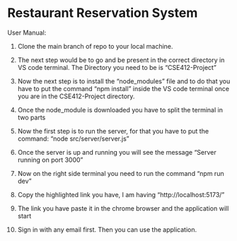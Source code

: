 # Restaurant Reservation System

User Manual: 

1. Clone the main branch of repo to your local machine.

2. The next step would be to go and be present in the correct directory in VS code terminal. The Directory you need to be is “CSE412-Project”


3. Now the next step is to install the “node_modules” file and to do that you have to put the command “npm install” inside the VS code terminal once you are in the CSE412-Project directory.
  

4. Once the node_module is downloaded you have to split the terminal in two parts 

5. Now the first step is to run the server, for that you have to put the command: “node src/server/server.js”


6. Once the server is up and running you will see the message “Server running on port 3000”
  
7. Now on the right side terminal you need to run the command “npm run dev”


8. Copy the highlighted link you have, I am having “http://localhost:5173/”
 
9. The link you have paste it in the chrome browser and the application will start 

10. Sign in with any email first. Then you can use the application. 
